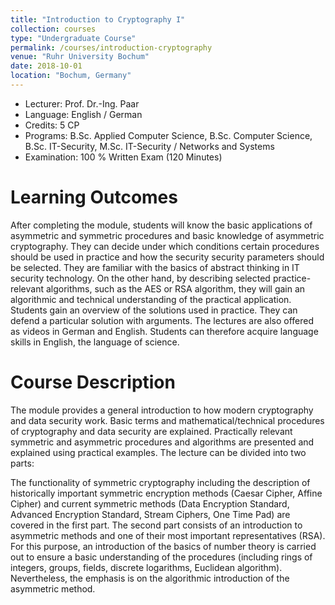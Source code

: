 ```yaml
---
title: "Introduction to Cryptography I"
collection: courses
type: "Undergraduate Course"
permalink: /courses/introduction-cryptography
venue: "Ruhr University Bochum"
date: 2018-10-01
location: "Bochum, Germany"
---
```


* Lecturer: Prof. Dr.-Ing. Paar
* Language: English / German
* Credits: 5 CP
* Programs: B.Sc. Applied Computer Science, B.Sc. Computer Science, B.Sc. IT-Security, M.Sc. IT-Security / Networks and Systems
* Examination: 100 % Written Exam (120 Minutes)

Learning Outcomes
=====

After completing the module, students will know the basic applications of asymmetric and symmetric procedures and basic knowledge of asymmetric cryptography. 
They can decide under which conditions certain procedures should be used in practice and how the security security parameters should be selected. 
They are familiar with the basics of abstract thinking in IT security technology.
On the other hand, by describing selected practice-relevant algorithms, such as the AES or RSA algorithm, they will gain an algorithmic and technical understanding of the
practical application. 
Students gain an overview of the solutions used in practice.
They can defend a particular solution with arguments. 
The lectures are also offered as videos in German and English. 
Students can therefore acquire language skills in English, the language of science.

Course Description
======

The module provides a general introduction to how modern cryptography and data security work.
Basic terms and mathematical/technical procedures of cryptography and data security are explained.
Practically relevant symmetric and asymmetric procedures and algorithms are presented and explained using practical examples.
The lecture can be divided into two parts:

The functionality of symmetric cryptography including the description of historically important symmetric encryption methods (Caesar Cipher, Affine Cipher) and current symmetric methods (Data Encryption Standard, Advanced Encryption Standard, Stream Ciphers, One Time Pad) are covered in the first part.
The second part consists of an introduction to asymmetric methods and one of their most important representatives (RSA).
For this purpose, an introduction of the basics of number theory is carried out to ensure a basic understanding of the procedures (including rings of integers, groups, fields, discrete logarithms, Euclidean algorithm).
Nevertheless, the emphasis is on the algorithmic introduction of the asymmetric method.
